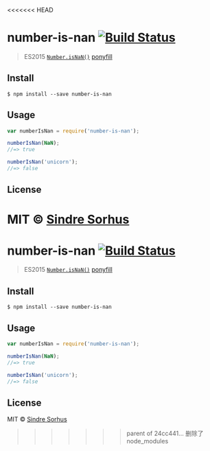 <<<<<<< HEAD
# number-is-nan [![Build Status](https://travis-ci.org/sindresorhus/number-is-nan.svg?branch=master)](https://travis-ci.org/sindresorhus/number-is-nan)

> ES2015 [`Number.isNaN()`](https://developer.mozilla.org/en-US/docs/Web/JavaScript/Reference/Global_Objects/Number/isNaN) [ponyfill](https://ponyfill.com)


## Install

```
$ npm install --save number-is-nan
```


## Usage

```js
var numberIsNan = require('number-is-nan');

numberIsNan(NaN);
//=> true

numberIsNan('unicorn');
//=> false
```


## License

MIT © [Sindre Sorhus](http://sindresorhus.com)
=======
# number-is-nan [![Build Status](https://travis-ci.org/sindresorhus/number-is-nan.svg?branch=master)](https://travis-ci.org/sindresorhus/number-is-nan)

> ES2015 [`Number.isNaN()`](https://developer.mozilla.org/en-US/docs/Web/JavaScript/Reference/Global_Objects/Number/isNaN) [ponyfill](https://ponyfill.com)


## Install

```
$ npm install --save number-is-nan
```


## Usage

```js
var numberIsNan = require('number-is-nan');

numberIsNan(NaN);
//=> true

numberIsNan('unicorn');
//=> false
```


## License

MIT © [Sindre Sorhus](http://sindresorhus.com)
>>>>>>> parent of 24cc441... 删除了node_modules
